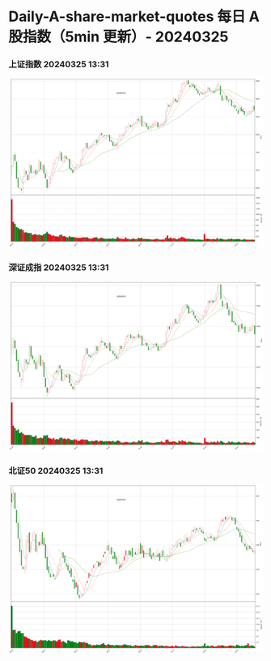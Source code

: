
# Daily-A-share-market-quotes 每日 A 股指数（5min 更新）- 20240325

### 上证指数 20240325 13:31
![](./fig/2024/3/20240325-sh000001.png)

### 深证成指 20240325 13:31
![](./fig/2024/3/20240325-sz399001.png)

### 北证50 20240325 13:31
![](./fig/2024/3/20240325-bj899050.png)
